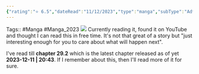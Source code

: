 ```yaml
---
{"rating":"⭐ 6.5","dateRead":"11/12/2023","type":"manga","subType":"Adventure","title":"Genkai Level 1 Kara No Nariagari: Saijaku Level No Ore Ga Isekai Saikyou Ni Naru Made","englishTitle":"Genkai Level 1 Kara No Nariagari: Saijaku Level No Ore Ga Isekai Saikyou Ni Naru Made","year":2020,"dataSource":"https://ww7.mangakakalot.tv/manga/manga-iy985407","url":"https://ww7.mangakakalot.tv/manga/manga-iy985407","genres":["Adventure","Fantasy","Harem","Shounen","Isekai"],"Author":["Miraijin A Uemukai Dai"],"Artist":[""],"Chapters":"unknown","onlineRating":4.46,"image":"https://ww7.mangakakalot.tv/mangaimage/manga-iy985407.jpg","released":true,"Websites":["https://ww7.mangakakalot.tv/manga/manga-iy985407","https://mangabtt.com/manga/genkai-level-1-kara-no-nariagari-saijaku-level-no-ore-ga-isekai-saikyou-ni-naru-made/chapter-29-2-eng-li/437419"],"Read":true,"lastRead":"10/12/2023","personalRating":6.5,"tags":["Manga"],"dg-publish":true,"permalink":"/media-db/manga/genkai-level-1-kara-no-nariagari-saijaku-level-no-ore-ga-isekai-saikyou-ni-naru-made/","dgPassFrontmatter":true,"noteIcon":"3","created":"2023-12-11T20:37:44.794+05:30","updated":"2024-03-14T13:48:47.124+05:30"}
---
```


Tags:: #Manga #Manga_2023 
<img src="https://ww7.mangakakalot.tv/mangaimage/manga-iy985407.jpg">
Currently reading it, found it on YouTube and thought I can read this in free time. It's not that great of a story but "just interesting enough for you to care about what will happen next".

I've read till **chapter 29.2** which is the latest chapter released as of yet **2023-12-11 | 20:43**. If I remember about this, then I'll read more of it for sure.